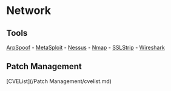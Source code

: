 # Network

## Tools
[ArpSpoof](/Tools/arpspoof.md) - [MetaSploit](/Tools/metasploit.md) - [Nessus](/Tools/nessus.md) - [Nmap](/Tools/nmap.md) - [SSLStrip](/Tools/sslstrip.md) - [Wireshark](/Tools/wireshark.md) 

## Patch Management
[CVEList](/Patch Management/cvelist.md)
